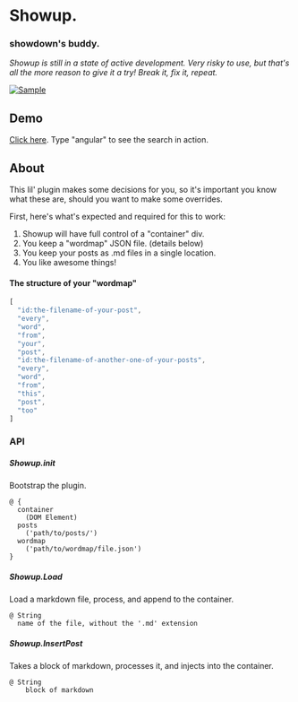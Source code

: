 # Showup.

### showdown's buddy.
*Showup is still in a state of active development. Very risky to use, but that's all the more reason to give it a try! Break it, fix it, repeat.*

[![Sample](http://s23.postimg.org/4wbfxk0ff/angular_showup_sample.png)](http://stephenplusplus.github.io/generator-weblog)


## Demo
[Click here](http://stephenplusplus.github.io/generator-weblog). Type "angular" to see the search in action.


## About
This lil' plugin makes some decisions for you, so it's important you know what these are, should you want to make some overrides.

First, here's what's expected and required for this to work:

1. Showup will have full control of a "container" div.
2. You keep a "wordmap" JSON file. (details below)
3. You keep your posts as .md files in a single location.
4. You like awesome things!


#### The structure of your "wordmap"

```js
[
  "id:the-filename-of-your-post",
  "every",
  "word",
  "from",
  "your",
  "post",
  "id:the-filename-of-another-one-of-your-posts",
  "every",
  "word",
  "from",
  "this",
  "post",
  "too"
]
```


### API

##### Showup.init
Bootstrap the plugin.

```
@ {
  container
    (DOM Element)
  posts
    ('path/to/posts/')
  wordmap
    ('path/to/wordmap/file.json')
}
```

##### Showup.Load
Load a markdown file, process, and append to the container.

```
@ String
  name of the file, without the '.md' extension
```

##### Showup.InsertPost
Takes a block of markdown, processes it, and injects into the container.

```
@ String
    block of markdown
```
